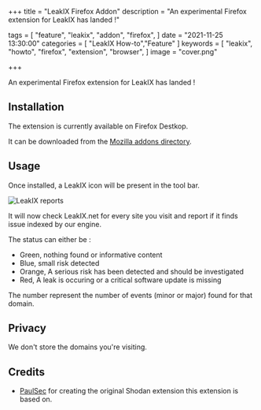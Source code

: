 +++
title = "LeakIX Firefox Addon"
description = "An experimental Firefox extension for LeakIX has landed !"

tags = [
"feature",
"leakix",
"addon",
"firefox",
]
date = "2021-11-25 13:30:00"
categories = [
"LeakIX How-to","Feature"
]
keywords = [
"leakix",
"howto",
"firefox",
"extension",
"browser",
]
image = "cover.png"

+++

An experimental Firefox extension for LeakIX has landed !

<!--more-->

## Installation

The extension is currently available on Firefox Destkop.

It can be downloaded from the [Mozilla addons directory](https://addons.mozilla.org/en-US/firefox/addon/leakix/).

## Usage

Once installed, a LeakIX icon will be present in the tool bar.

![LeakIX reports](/lkxext/screen.jpg)


It will now check LeakIX.net for every site you visit and report if it finds issue indexed by our engine.

The status can either be :

- Green, nothing found or informative content
- Blue, small risk detected
- Orange, A serious risk has been detected and should be investigated
- Red, A leak is occuring or a critical software update is missing

The number represent the number of events (minor or major) found  for that domain.

## Privacy

We don't store the domains you're visiting.

## Credits

- [PaulSec](https://github.com/PaulSec/Shodan-Firefox-Addon) for creating the original Shodan extension this extension is based on.

[leakix]: <https://leakix.net/>
